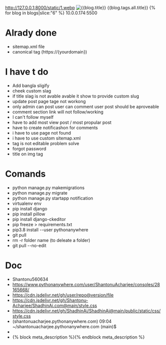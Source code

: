 http://127.0.0.1:8000/static/1.webp
<img src="/media/compressed/{{blog.banner}}" alt="{{blog.title}}">
{{blog.tags.all.title}}
{% for blog in blogs|slice:"6" %}
10.0.0.174:5500



# Alrady done
- sitemap.xml file
- canonical tag (https://{yourdomain})



# I have t do 
- Add bangla sligify
- cheek custom slag
- if title slag is not avable avable it show to provide custom slug
- update post page tage not workong
- only admin can post user can comment user post should be aproveable
- comment section link will not follow/working
- I can't follow myself
- have to add most view post / most propular post
- have to create notificashon for comments
- i have to use page not found 
- i have to use custom sitemap.xml
- tag is not editable problem solve
- forgot password
- title on img tag




# Comands
- python manage.py makemigrations
- python manage.py migrate
- python manage.py startapp notification
- virtualenv env
- pip install django
- pip install pillow
- pip install django-ckeditor
- pip freeze > requirements.txt
- pip3.8 install --user pythonanywhere
- git pull
- rm -r folder name (to deleate a folder)
- git pull --no-edit


# Doc
- Shantonu560634
- https://www.pythonanywhere.com/user/ShantonuAcharjee/consoles/28165668/
- https://cdn.jsdelivr.net/gh/user/repo@version/file
- https://cdn.jsdelivr.net/gh/Shantonu-Acharjee/ShadhinAi.com@main/style.css
- https://cdn.jsdelivr.net/gh/ShadhinAi/ShadhinAi@main/public/static/css/style.css
- (shantonuacharjee.pythonanywhere.com) 09:04 ~/shantonuacharjee.pythonanywhere.com (main)$ 
- <link rel="stylesheet" href="{% static 'static/css/style.css' %}">   
- {% block meta_description %}{% endblock meta_description %}

